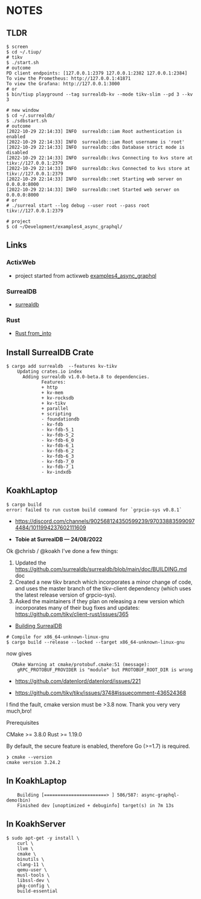 # NOTES

## TLDR

```shell
$ screen
$ cd ~/.tiup/
# tikv
$ ./start.sh
# outcome
PD client endpoints: [127.0.0.1:2379 127.0.0.1:2382 127.0.0.1:2384]
To view the Prometheus: http://127.0.0.1:41871
To view the Grafana: http://127.0.0.1:3000
# or 
$ bin/tiup playground --tag surrealdb-kv --mode tikv-slim --pd 3 --kv 3

# new window
$ cd ~/.surrealdb/
$ ./sdbstart.sh 
# outcome
[2022-10-29 22:14:33] INFO  surrealdb::iam Root authentication is enabled
[2022-10-29 22:14:33] INFO  surrealdb::iam Root username is 'root'
[2022-10-29 22:14:33] INFO  surrealdb::dbs Database strict mode is disabled
[2022-10-29 22:14:33] INFO  surrealdb::kvs Connecting to kvs store at tikv://127.0.0.1:2379
[2022-10-29 22:14:33] INFO  surrealdb::kvs Connected to kvs store at tikv://127.0.0.1:2379
[2022-10-29 22:14:33] INFO  surrealdb::net Starting web server on 0.0.0.0:8000
[2022-10-29 22:14:33] INFO  surrealdb::net Started web server on 0.0.0.0:8000
# or
# ./surreal start --log debug --user root --pass root tikv://127.0.0.1:2379

# project
$ cd ~/Development/examples4_async_graphql/
```

## Links

### ActixWeb

- project started from actixweb [examples4_async_graphql](https://github.com/async-graphql/examples/tree/master/actix-web/starwars)

### SurrealDB

- [surrealdb](https://docs.rs/surrealdb/1.0.0-beta.8/surrealdb/)

### Rust

- [Rust from_into](https://doc.rust-lang.org/rust-by-example/conversion/from_into.html)

## Install SurrealDB Crate

```shell
$ cargo add surrealdb  --features kv-tikv
    Updating crates.io index
      Adding surrealdb v1.0.0-beta.8 to dependencies.
             Features:
             + http
             + kv-mem
             + kv-rocksdb
             + kv-tikv
             + parallel
             + scripting
             - foundationdb
             - kv-fdb
             - kv-fdb-5_1
             - kv-fdb-5_2
             - kv-fdb-6_0
             - kv-fdb-6_1
             - kv-fdb-6_2
             - kv-fdb-6_3
             - kv-fdb-7_0
             - kv-fdb-7_1
             - kv-indxdb
```

## KoakhLaptop

```shell
$ cargo build
error: failed to run custom build command for `grpcio-sys v0.8.1`
```

- <https://discord.com/channels/902568124350599239/970338835990974484/1011994237602111609>

- **Tobie at SurrealDB — 24/08/2022**

Ok @chrisb / @koakh I've done a few things:

1. Updated the https://github.com/surrealdb/surrealdb/blob/main/doc/BUILDING.md doc
2. Created a new tikv branch which incorporates a minor change of code, and uses the master branch of the tikv-client dependency (which uses the latest release version of grpcio-sys).
3. Asked the maintainers if they plan on releasing a new version which incorporates many of their bug fixes and updates: https://github.com/tikv/client-rust/issues/365

- [Building SurrealDB](https://github.com/surrealdb/surrealdb/blob/main/doc/BUILDING.md)

```shell
# Compile for x86_64-unknown-linux-gnu
$ cargo build --release --locked --target x86_64-unknown-linux-gnu
```

now gives

```
  CMake Warning at cmake/protobuf.cmake:51 (message):
    gRPC_PROTOBUF_PROVIDER is "module" but PROTOBUF_ROOT_DIR is wrong
```

- https://github.com/datenlord/datenlord/issues/221

- https://github.com/tikv/tikv/issues/3748#issuecomment-436524368

I find the fault, cmake version must be >3.8 now. Thank you very very much,bro!

Prerequisites

CMake >= 3.8.0
Rust >= 1.19.0

By default, the secure feature is enabled, therefore Go (>=1.7) is required.

```shell
❯ cmake --version
cmake version 3.24.2
```

## In KoakhLaptop

```shell
    Building [=======================> ] 586/587: async-graphql-demo(bin)                                                                                                                                      
    Finished dev [unoptimized + debuginfo] target(s) in 7m 13s
```

## In KoakhServer

```shell
$ sudo apt-get -y install \
	curl \
	llvm \
	cmake \
	binutils \
	clang-11 \
	qemu-user \
	musl-tools \
	libssl-dev \
	pkg-config \
	build-essential
```
